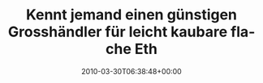 ---
retweeted: false
source: <a href="http://twitter.com" rel="nofollow">Twitter Web Client</a>
entities:
  hashtags: []
  symbols: []
  user_mentions: []
  urls: []
display_text_range:
- '0'
- '113'
favorite_count: '1'
id_str: '11295399854'
truncated: false
retweet_count: '0'
id: '11295399854'
created_at: Tue Mar 30 06:38:48 +0000 2010
favorited: false
full_text: Kennt jemand einen günstigen Grosshändler für leicht kaubare flache Ethernetkabel?
  Frage für einen kleinen Kater.
lang: de
tags:
- pesos/twitter
date: '2010-03-30T06:38:48+00:00'
src: https://twitter.com/bascht/status/11295399854
original_url: https://twitter.com/bascht/status/11295399854
type: twitter_tweet
text: Kennt jemand einen günstigen Grosshändler für leicht kaubare flache Ethernetkabel?
  Frage für einen kleinen Kater.
title: Kennt jemand einen günstigen Grosshändler für leicht kaubare flache Eth

---